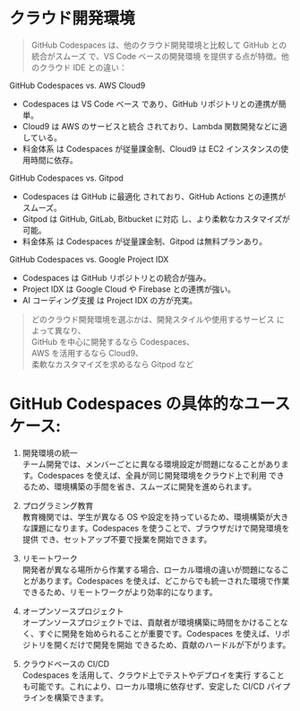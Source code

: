 # クラウド開発環境

> GitHub Codespaces は、他のクラウド開発環境と比較して GitHub との統合がスムーズ で、VS Code ベースの開発環境 を提供する点が特徴。他のクラウド IDE との違い：

GitHub Codespaces vs. AWS Cloud9
- Codespaces は VS Code ベース であり、GitHub リポジトリとの連携が簡単。
- Cloud9 は AWS のサービスと統合 されており、Lambda 関数開発などに適している。
- 料金体系 は Codespaces が従量課金制、Cloud9 は EC2 インスタンスの使用時間に依存。

GitHub Codespaces vs. Gitpod
- Codespaces は GitHub に最適化 されており、GitHub Actions との連携がスムーズ。
- Gitpod は GitHub, GitLab, Bitbucket に対応 し、より柔軟なカスタマイズが可能。
- 料金体系 は Codespaces が従量課金制、Gitpod は無料プランあり。

GitHub Codespaces vs. Google Project IDX
- Codespaces は GitHub リポジトリとの統合が強み。
- Project IDX は Google Cloud や Firebase との連携が強い。
- AI コーディング支援 は Project IDX の方が充実。

> どのクラウド開発環境を選ぶかは、開発スタイルや使用するサービス によって異なり、  
GitHub を中心に開発するなら Codespaces、  
AWS を活用するなら Cloud9、  
柔軟なカスタマイズを求めるなら Gitpod など


# GitHub Codespaces の具体的なユースケース:
1. 開発環境の統一  
チーム開発では、メンバーごとに異なる環境設定が問題になることがあります。Codespaces を使えば、全員が同じ開発環境をクラウド上で利用 できるため、環境構築の手間を省き、スムーズに開発を進められます。

2. プログラミング教育  
教育機関では、学生が異なる OS や設定を持っているため、環境構築が大きな課題になります。Codespaces を使うことで、ブラウザだけで開発環境を提供 でき、セットアップ不要で授業を開始できます。

3. リモートワーク  
開発者が異なる場所から作業する場合、ローカル環境の違いが問題になることがあります。Codespaces を使えば、どこからでも統一された環境で作業 できるため、リモートワークがより効率的になります。

4. オープンソースプロジェクト  
オープンソースプロジェクトでは、貢献者が環境構築に時間をかけることなく、すぐに開発を始められることが重要です。Codespaces を使えば、リポジトリを開くだけで開発を開始 できるため、貢献のハードルが下がります。

5. クラウドベースの CI/CD  
Codespaces を活用して、クラウド上でテストやデプロイを実行 することも可能です。これにより、ローカル環境に依存せず、安定した CI/CD パイプラインを構築できます。
